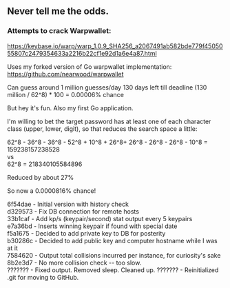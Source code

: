 ## Never tell me the odds.

### Attempts to crack Warpwallet:
https://keybase.io/warp/warp_1.0.9_SHA256_a2067491ab582bde779f4505055807c2479354633a2216b22cf1e92d1a6e4a87.html

Uses my forked version of Go warpwallet implementation: https://github.com/nearwood/warpwallet

Can guess around 1 million guesses/day
130 days left till deadline
(130 million / 62^8) * 100 = 0.00006% chance

But hey it's fun. Also my first Go application.

I'm willing to bet the target password has at least one of each character class (upper, lower, digit),
so that reduces the search space a little:

62^8 - 36^8 - 36^8 - 52^8 + 10^8 + 26^8+ 26^8 - 26^8 - 26^8 - 10^8 = 159238157238528  
vs  
62^8 = 218340105584896  

Reduced by about 27%  

So now a 0.0000816% chance!  

6f54dae - Initial version with history check  
d329573 - Fix DB connection for remote hosts  
33b1caf - Add kp/s (keypair/second) stat output every 5 keypairs  
e7a36bd - Inserts winning keypair if found with special date  
f5a1675 - Decided to add private key to DB for posterity  
b30286c - Decided to add public key and computer hostname while I was at it  
7584620 - Output total collisions incurred per instance, for curiosity's sake  
8b2e3d7 - No more collision check -- too slow.  
??????? - Fixed output. Removed sleep. Cleaned up.
??????? - Reinitialized .git for moving to GitHub.
